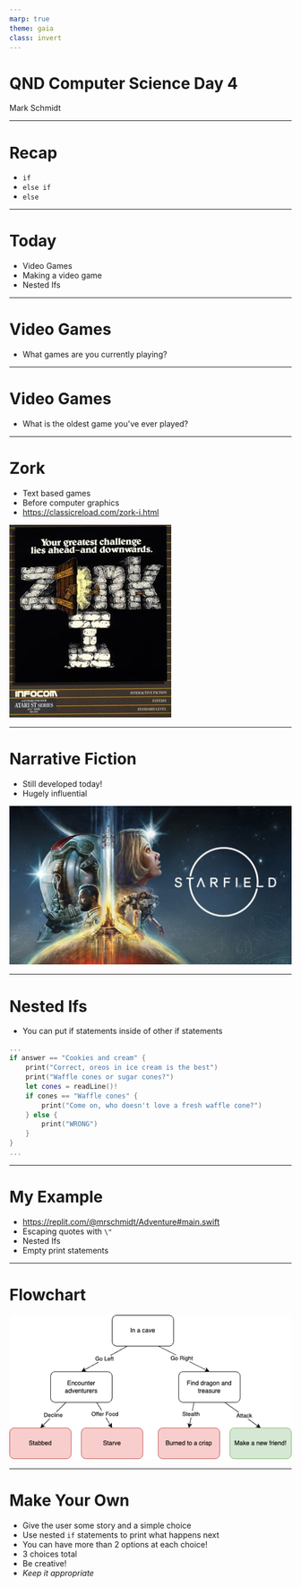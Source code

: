 ```yaml
---
marp: true
theme: gaia
class: invert
---
```


# QND Computer Science Day 4
Mark Schmidt

--- 

# Recap

- `if`
- `else if`
- `else`

---

# Today

- Video Games
- Making a video game
- Nested Ifs

---




# Video Games

- What games are you currently playing?

---

# Video Games 

- What is the oldest game you've ever played?

---

# Zork 

- Text based games
- Before computer graphics
- https://classicreload.com/zork-i.html

![bg right w:500](../assets/zork.jpeg)

---

# Narrative Fiction

- Still developed today!
- Hugely influential

![bg right w:500](../assets/starfield.webp)


---

# Nested Ifs

- You can put if statements inside of other if statements

```swift
...
if answer == "Cookies and cream" {
    print("Correct, oreos in ice cream is the best")
    print("Waffle cones or sugar cones?")
    let cones = readLine()!
    if cones == "Waffle cones" {
        print("Come on, who doesn't love a fresh waffle cone?") 
    } else {
        print("WRONG")
    }
}
...
```

<!-- Show nested -->
---

# My Example

- https://replit.com/@mrschmidt/Adventure#main.swift
- Escaping quotes with `\"`
- Nested Ifs
- Empty print statements

---

# Flowchart

![bg width: 80%](../assets/flowchart.png)

---

# Make Your Own

- Give the user some story and a simple choice
- Use nested `if` statements to print what happens next
- You can have more than 2 options at each choice!
- 3 choices total
- Be creative!
- *Keep it appropriate*
